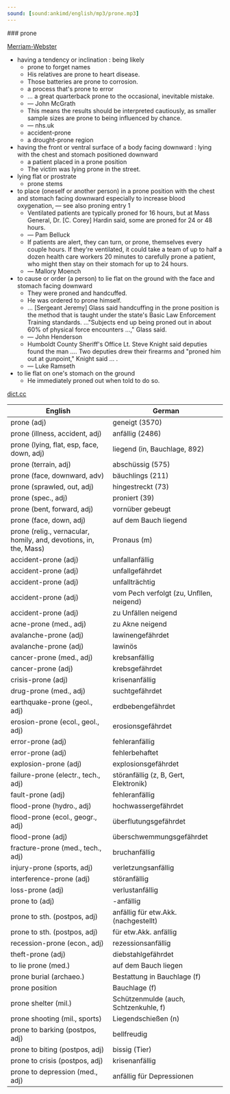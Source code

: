 ```yaml
---
sound: [sound:ankimd/english/mp3/prone.mp3]
---
```


\### prone

[Merriam-Webster](https://www.merriam-webster.com/dictionary/prone)

- having a tendency or inclination : being likely
    - prone to forget names
    - His relatives are prone to heart disease.
    - Those batteries are prone to corrosion.
    - a process that's prone to error
    - … a great quarterback prone to the occasional, inevitable mistake.
    - — John McGrath
    - This means the results should be interpreted cautiously, as smaller sample sizes are prone to being influenced by chance.
    - — nhs.uk
    - accident-prone
    - a drought-prone region
- having the front or ventral surface of a body facing downward : lying with the chest and stomach positioned downward
    - a patient placed in a prone position
    - The victim was lying prone in the street.
- lying flat or prostrate
    - prone stems
- to place (oneself or another person) in a prone position with the chest and stomach facing downward especially to increase blood oxygenation, — see also proning entry 1
    - Ventilated patients are typically proned for 16 hours, but at Mass General, Dr. [C. Corey] Hardin said, some are proned for 24 or 48 hours.
    - — Pam Belluck
    - If patients are alert, they can turn, or prone, themselves every couple hours. If they're ventilated, it could take a team of up to half a dozen health care workers 20 minutes to carefully prone a patient, who might then stay on their stomach for up to 24 hours.
    - — Mallory Moench
- to cause or order (a person) to lie flat on the ground with the face and stomach facing downward
    - They were proned and handcuffed.
    - He was ordered to prone himself.
    - … [Sergeant Jeremy] Glass said handcuffing in the prone position is the method that is taught under the state's Basic Law Enforcement Training standards. …"Subjects end up being proned out in about 60% of physical force encounters …," Glass said.
    - — John Henderson
    - Humboldt County Sheriff's Office Lt. Steve Knight said deputies found the man …. Two deputies drew their firearms and "proned him out at gunpoint," Knight said … .
    - — Luke Ramseth
- to lie flat on one's stomach on the ground
    - He immediately proned out when told to do so.

[dict.cc](https://www.dict.cc/prone)

| English        | German       |
| -------------- | ------------ |
| prone (adj) | geneigt (3570) |
| prone (illness, accident, adj) | anfällig (2486) |
| prone (lying, flat, esp, face, down, adj) | liegend (in, Bauchlage, 892) |
| prone (terrain, adj) | abschüssig (575) |
| prone (face, downward, adv) | bäuchlings (211) |
| prone (sprawled, out, adj) | hingestreckt (73) |
| prone (spec., adj) | proniert (39) |
| prone (bent, forward, adj) | vornüber gebeugt |
| prone (face, down, adj) | auf dem Bauch liegend |
| prone (relig., vernacular, homily, and, devotions, in, the, Mass) | Pronaus (m) |
| accident-prone (adj) | unfallanfällig |
| accident-prone (adj) | unfallgefährdet |
| accident-prone (adj) | unfallträchtig |
| accident-prone (adj) | vom Pech verfolgt (zu, Unfllen, neigend) |
| accident-prone (adj) | zu Unfällen neigend |
| acne-prone (med., adj) | zu Akne neigend |
| avalanche-prone (adj) | lawinengefährdet |
| avalanche-prone (adj) | lawinös |
| cancer-prone (med., adj) | krebsanfällig |
| cancer-prone (adj) | krebsgefährdet |
| crisis-prone (adj) | krisenanfällig |
| drug-prone (med., adj) | suchtgefährdet |
| earthquake-prone (geol., adj) | erdbebengefährdet |
| erosion-prone (ecol., geol., adj) | erosionsgefährdet |
| error-prone (adj) | fehleranfällig |
| error-prone (adj) | fehlerbehaftet |
| explosion-prone (adj) | explosionsgefährdet |
| failure-prone (electr., tech., adj) | störanfällig (z, B, Gert, Elektronik) |
| fault-prone (adj) | fehleranfällig |
| flood-prone (hydro., adj) | hochwassergefährdet |
| flood-prone (ecol., geogr., adj) | überflutungsgefährdet |
| flood-prone (adj) | überschwemmungsgefährdet |
| fracture-prone (med., tech., adj) | bruchanfällig |
| injury-prone (sports, adj) | verletzungsanfällig |
| interference-prone (adj) | störanfällig |
| loss-prone (adj) | verlustanfällig |
| prone to (adj) | -anfällig |
| prone to sth. (postpos, adj) | anfällig für etw.Akk. (nachgestellt) |
| prone to sth. (postpos, adj) | für etw.Akk. anfällig |
| recession-prone (econ., adj) | rezessionsanfällig |
| theft-prone (adj) | diebstahlgefährdet |
| to lie prone (med.) | auf dem Bauch liegen |
| prone burial (archaeo.) | Bestattung in Bauchlage (f) |
| prone position | Bauchlage (f) |
| prone shelter (mil.) | Schützenmulde (auch, Schtzenkuhle, f) |
| prone shooting (mil., sports) | Liegendschießen (n) |
| prone to barking (postpos, adj) | bellfreudig |
| prone to biting (postpos, adj) | bissig (Tier) |
| prone to crisis (postpos, adj) | krisenanfällig |
| prone to depression (med., adj) | anfällig für Depressionen |
